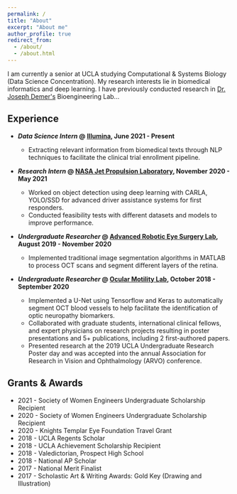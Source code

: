 ```yaml
---
permalink: /
title: "About"
excerpt: "About me"
author_profile: true
redirect_from: 
  - /about/
  - /about.html
---
```


I am currently a senior at UCLA studying Computational & Systems Biology (Data Science Concentration). My research interests lie in biomedical informatics and deep learning. I have previously conducted research in [Dr. Joseph Demer's](https://www.uclahealth.org/joseph-demer) Bioengineering Lab...

## Experience
- ***Data Science Intern* @ [Illumina](https://www.illumina.com), June 2021 - Present**
  - Extracting relevant information from biomedical texts through NLP techniques to facilitate the clinical trial enrollment pipeline.

- ***Research Intern* @ [NASA Jet Propulsion Laboratory](https://www.jpl.nasa.gov), November 2020 - May 2021**
  - Worked on object detection using deep learning with CARLA, YOLO/SSD for advanced driver assistance systems for first responders.
  - Conducted feasibility tests with different datasets and models to improve performance.

- ***Undergraduate Researcher* @ [Advanced Robotic Eye Surgery Lab](https://www.uclahealth.org/eye/center-for-advanced-robotic-eye-surgery), August 2019 - November 2020**
  - Implemented traditional image segmentation algorithms in MATLAB to process OCT scans and segment different layers of the retina.

- ***Undergraduate Researcher* @ [Ocular Motility Lab](https://www.uclahealth.org/joseph-demer), October 2018 - September 2020**
  - Implemented a U-Net using ​Tensorflow​ and ​Keras​ to automatically segment OCT blood vessels to help facilitate the identification of optic neuropathy biomarkers.
  - Collaborated with graduate students, international clinical fellows, and expert physicians on research projects resulting in poster presentations and 5+ publications, including 2 first-authored papers.
  - Presented research at the 2019 UCLA Undergraduate Research Poster day and was accepted into the annual Association for Research in Vision and Ophthalmology (ARVO) conference.

## Grants & Awards
  * 2021 - Society of Women Engineers Undergraduate Scholarship Recipient
  * 2020 - Society of Women Engineers Undergraduate Scholarship Recipient
  * 2020 - Knights Templar Eye Foundation Travel Grant
  * 2018 - UCLA Regents Scholar
  * 2018 - UCLA Achievement Scholarship Recipient
  * 2018 - Valedictorian, Prospect High School
  * 2018 - National AP Scholar
  * 2017 - National Merit Finalist
  * 2017 - Scholastic Art & Writing Awards: Gold Key (Drawing and Illustration)


